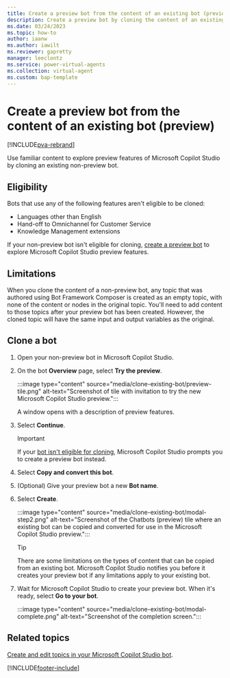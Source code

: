 ```yaml
---
title: Create a preview bot from the content of an existing bot (preview)
description: Create a preview bot by cloning the content of an existing bot in Microsoft Copilot Studio preview.
ms.date: 03/24/2023
ms.topic: how-to
author: iaanw
ms.author: iawilt
ms.reviewer: gapretty
manager: leeclontz
ms.service: power-virtual-agents
ms.collection: virtual-agent
ms.custom: bap-template
---
```


# Create a preview bot from the content of an existing bot (preview)

[!INCLUDE[pva-rebrand](includes/pva-rebrand.md)]

Use familiar content to explore preview features of Microsoft Copilot Studio by cloning an existing non-preview bot.

## Eligibility

Bots that use any of the following features aren't eligible to be cloned:

- Languages other than English
- Hand-off to Omnichannel for Customer Service
- Knowledge Management extensions

If your non-preview bot isn't eligible for cloning, [create a preview bot](quickstart-preview.md) to explore Microsoft Copilot Studio preview features.

## Limitations

When you clone the content of a non-preview bot, any topic that was authored using Bot Framework Composer is created as an empty topic, with none of the content or nodes in the original topic. You'll need to add content to those topics after your preview bot has been created. However, the cloned topic will have the same input and output variables as the original.

## Clone a bot

1. Open your non-preview bot in Microsoft Copilot Studio.

1. On the bot **Overview** page, select **Try the preview**.

   :::image type="content" source="media/clone-existing-bot/preview-tile.png" alt-text="Screenshot of tile with invitation to try the new Microsoft Copilot Studio preview.":::

   A window opens with a description of preview features.

1. Select **Continue**.

   > [!IMPORTANT]
   > If your [bot isn't eligible for cloning](#eligibility), Microsoft Copilot Studio prompts you to create a preview bot instead.

1. Select **Copy and convert this bot**.

1. (Optional) Give your preview bot a new **Bot name**.

1. Select **Create**.

    :::image type="content" source="media/clone-existing-bot/modal-step2.png" alt-text="Screenshot of the Chatbots (preview) tile where an existing bot can be copied and converted for use in the Microsoft Copilot Studio preview.":::

    > [!TIP]
    > There are some limitations on the types of content that can be copied from an existing bot. Microsoft Copilot Studio notifies you before it creates your preview bot if any limitations apply to your existing bot.

1. Wait for Microsoft Copilot Studio to create your preview bot. When it's ready, select **Go to your bot**.

    :::image type="content" source="media/clone-existing-bot/modal-complete.png" alt-text="Screenshot of the completion screen.":::

## Related topics

[Create and edit topics in your Microsoft Copilot Studio bot](authoring-create-edit-topics.md).

[!INCLUDE[footer-include](includes/footer-banner.md)]

